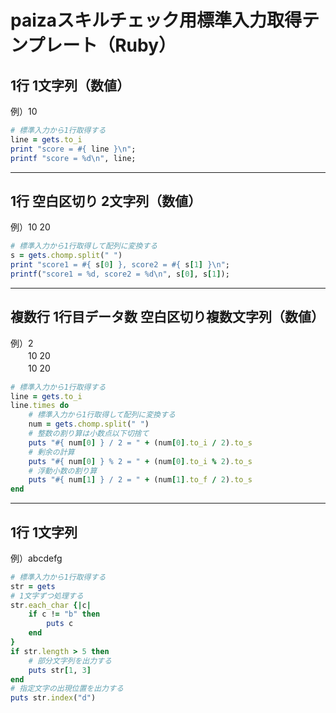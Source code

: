 # paizaスキルチェック用標準入力取得テンプレート（Ruby）

## 1行 1文字列（数値）
例）10  

```ruby
# 標準入力から1行取得する
line = gets.to_i
print "score = #{ line }\n";
printf "score = %d\n", line;
```
***
## 1行 空白区切り 2文字列（数値）
例）10 20  

```ruby
# 標準入力から1行取得して配列に変換する
s = gets.chomp.split(" ")
print "score1 = #{ s[0] }, score2 = #{ s[1] }\n";
printf("score1 = %d, score2 = %d\n", s[0], s[1]);
```
***
## 複数行 1行目データ数 空白区切り複数文字列（数値）
例）2  
 　　10 20  
 　　10 20  

```ruby
# 標準入力から1行取得する
line = gets.to_i
line.times do
	# 標準入力から1行取得して配列に変換する
	num = gets.chomp.split(" ")
	# 整数の割り算は小数点以下切捨て
	puts "#{ num[0] } / 2 = " + (num[0].to_i / 2).to_s
	# 剰余の計算
	puts "#{ num[0] } % 2 = " + (num[0].to_i % 2).to_s
	# 浮動小数の割り算
	puts "#{ num[1] } / 2 = " + (num[1].to_f / 2).to_s
end
```

***
## 1行 1文字列
例）abcdefg  

```ruby
# 標準入力から1行取得する
str = gets
# 1文字ずつ処理する
str.each_char {|c|
    if c != "b" then
    	puts c
    end
}
if str.length > 5 then
	# 部分文字列を出力する
	puts str[1, 3]
end
# 指定文字の出現位置を出力する
puts str.index("d")
```

